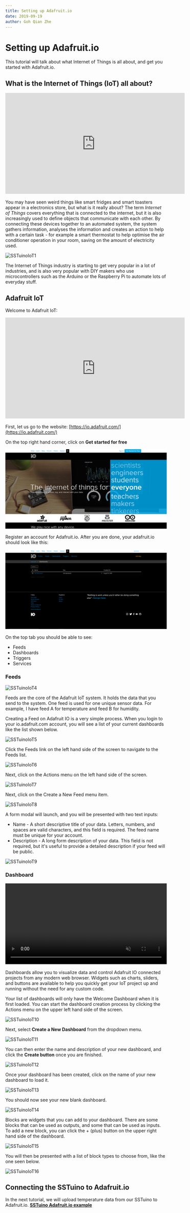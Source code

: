 ```yaml
---
title: Setting up Adafruit.io
date: 2019-09-19
author: Goh Qian Zhe
---
```


# Setting up Adafruit.io

This tutorial will talk about what Internet of Things is all about, and get you started with Adafruit.io.

## What is the Internet of Things (IoT) all about?

<div class="embed-container">
<iframe width="560" height="315" src="https://www.youtube.com/embed/BQzBpUdHvi4" frameborder="0" allow="accelerometer; autoplay; encrypted-media; gyroscope; picture-in-picture" allowfullscreen></iframe>
</div>

You may have seen weird things like smart fridges and smart toasters appear in a electronics store, but what is it really about? The term *Internet of Things* covers everything that is connected to the internet, but it is also increasingly used to define objects that communicate with each other. By connecting these devices together to an automated system, the system gathers information, analyses the information and creates an action to help with a certain task - for example a smart thermostat to help optimise the air conditioner operation in your room, saving on the amount of electricity used.

![SSTuinoIoT1](https://i.pinimg.com/originals/f2/4c/2c/f24c2cb4981c52651b26a43293e190f9.jpg)

The Internet of Things industry is starting to get very popular in a lot of industries, and is also very popular with DIY makers who use microcontrollers such as the Arduino or the Raspberry Pi to automate lots of everyday stuff.

## Adafruit IoT

Welcome to Adafruit IoT:

<div class="embed-container">
<iframe width="560" height="315" src="https://www.youtube.com/embed/SiDYTLzV0yU" frameborder="0" allow="accelerometer; autoplay; encrypted-media; gyroscope; picture-in-picture" allowfullscreen></iframe>
</div>

First, let us go to the website: [https://io.adafruit.com/](https://io.adafruit.com/)

On the top right hand corner, click on **Get started for free**

![SSTuinoIoT2](adafruitio_images/SSTuinoIoT2.png)

Register an account for Adafruit.io. After you are done, your adafruit.io should look like this:

![SSTuinoIoT3](adafruitio_images/SSTuinoIoT3.png)

On the top tab you should be able to see:

* Feeds
* Dashboards
* Triggers
* Services

### Feeds

![SSTuinoIoT4](https://cdn-learn.adafruit.com/assets/assets/000/039/229/medium800/adafruit_io_example_feed.png?1487015722)

Feeds are the core of the Adafruit IoT system. It holds the data that you send to the system. One feed is used for one unique sensor data. For example, I have feed A for temperature and feed B for humidity.

Creating a Feed on Adafruit IO is a very simple process. When you login to your io.adafruit.com account, you will see a list of your current dashboards like the list shown below.

![SSTuinoIoT5](https://cdn-learn.adafruit.com/assets/assets/000/039/199/medium800/adafruit_io_03_dashboard_list.png?1487005714)

Click the Feeds link on the left hand side of the screen to navigate to the Feeds list.

![SSTuinoIoT6](https://cdn-learn.adafruit.com/assets/assets/000/039/200/medium800/adafruit_io_04_feed_list.png?1487005834)

Next, click on the Actions menu on the left hand side of the screen.

![SSTuinoIoT7](https://cdn-learn.adafruit.com/assets/assets/000/039/194/medium800/adafruit_io_00_action_menu.png?1487005199)

Next, click on the Create a New Feed menu item.

![SSTuinoIoT8](https://cdn-learn.adafruit.com/assets/assets/000/039/195/medium800/adafruit_io_00_create_feed_button.png?1487005348)

A form modal will launch, and you will be presented with two text inputs:

* Name - A short descriptive title of your data. Letters, numbers, and spaces are valid characters, and this field is required. The feed name must be unique for your account.
* Description - A long form description of your data. This field is not required, but it's useful to provide a detailed description if your feed will be public.

![SSTuinoIoT9](https://cdn-learn.adafruit.com/assets/assets/000/039/201/medium800/adafruit_io_Screen_Shot_2017-02-13_at_12.11.32_PM.png?1487005928)

### Dashboard

<video style="width: 100%; height: auto" autoplay loop muted>
<source src="https://cdn-learn.adafruit.com/assets/assets/000/039/281/large1024mp4/adafruit_io_animation.mp4?1487025752" type="video/mp4">
Your browser does not support playing this video
</video>

Dashboards allow you to visualize data and control Adafruit IO connected projects from any modern web browser. Widgets such as charts, sliders, and buttons are available to help you quickly get your IoT project up and running without the need for any custom code.

Your list of dashboards will only have the Welcome Dashboard when it is first loaded. You can start the dashboard creation process by clicking the Actions menu on the upper left hand side of the screen.

![SSTuinoIoT10](https://cdn-learn.adafruit.com/assets/assets/000/039/234/medium800/adafruit_io_Screen_Shot_2017-02-13_at_3.12.57_PM.png?1487016941)

Next, select **Create a New Dashboard** from the dropdown menu.

![SSTuinoIoT11](https://cdn-learn.adafruit.com/assets/assets/000/039/236/medium800/adafruit_io_01_create_menu.png?1487017448)

You can then enter the name and description of your new dashboard, and click the **Create button** once you are finished.

![SSTuinoIoT12](https://cdn-learn.adafruit.com/assets/assets/000/039/237/medium800/adafruit_io_02_create_modal.png?1487017489)

Once your dashboard has been created, click on the name of your new dashboard to load it.

![SSTuinoIoT13](https://cdn-learn.adafruit.com/assets/assets/000/039/238/medium800/adafruit_io_03_new_select.png?1487017548)

You should now see your new blank dashboard.

![SSTuinoIoT14](https://cdn-learn.adafruit.com/assets/assets/000/039/239/medium800/adafruit_io_04_new_loaded.png?1487017632)

Blocks are widgets that you can add to your dashboard. There are some blocks that can be used as outputs, and some that can be used as inputs. To add a new block, you can click the + (plus) button on the upper right hand side of the dashboard.

![SSTuinoIoT15](https://cdn-learn.adafruit.com/assets/assets/000/039/240/medium800/adafruit_io_05_block_plus.png?1487018330)

You will then be presented with a list of block types to choose from, like the one seen below.

![SSTuinoIoT16](https://cdn-learn.adafruit.com/assets/assets/000/039/246/medium800/adafruit_io_Screen_Shot_2017-02-13_at_3.48.04_PM.png?1487019010)

## Connecting the SSTuino to Adafruit.io

In the next tutorial, we will upload temperature data from our SSTuino to Adafruit.io. **[SSTuino Adafruit.io example](https://d3lta-v.github.io/SSTuino/tutorials/Sec1/sstuinoIoT.html)**
